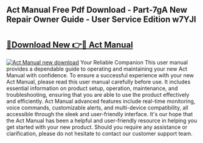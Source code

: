 ## Act Manual Free Pdf Download - Part-7gA New Repair Owner Guide - User Service Edition w7YJl

# <h2><a href="http://bc39121.oget.top/?id=Act+Manual">🔗Download New 👉🔴 Act Manual</a></h2>

[![Act Manual new download](https://i.imgur.com/5g1atiW.png)](http://bc39121.oget.top/?id=Act+Manual)
Your Reliable Companion This user manual provides a dependable guide to operating and maintaining your new Act Manual with confidence. To ensure a successful experience with your new Act Manual, please read this user manual carefully before use. It includes essential information on product setup, operation, maintenance, and troubleshooting, ensuring that you are able to use the product effectively and efficiently. Act Manual advanced features include real-time monitoring, voice commands, customizable alerts, and multi-device compatibility, all accessible through the sleek and user-friendly interface. It's our hope that the Act Manual has been a helpful and user-friendly resource in helping you get started with your new product. Should you require any assistance or clarification, please do not hesitate to contact our customer support team.

